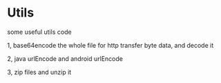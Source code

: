 Utils
=====

some useful utils code</p>
1, base64encode the whole file for http transfer byte data, and decode it</p>
2, java urlEncode and android urlEncode</p>
3, zip files and unzip it</p>
